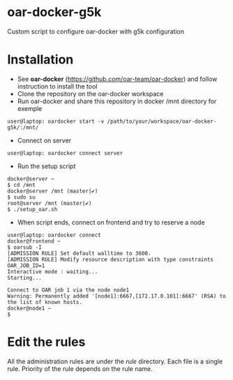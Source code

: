 # oar-docker-g5k
Custom script to configure oar-docker with g5k configuration

# Installation
* See **oar-docker** (https://github.com/oar-team/oar-docker) and follow instruction to install the tool
* Clone the repository on the oar-docker workspace
* Run oar-docker and share this repository in docker /mnt directory for exemple
```
user@laptop: oardocker start -v /path/to/your/workspace/oar-docker-g5k/:/mnt/
```
* Connect on server
```
user@laptop: oardocker connect server
```
* Run the setup script
```
docker@server ~
$ cd /mnt
docker@server /mnt (master|✔)
$ sudo su
root@server /mnt (master|✔)
$ ./setup_oar.sh 
```
* When script ends, connect on frontend and try to reserve a node
```
user@laptop: oardocker connect
docker@frontend ~
$ oarsub -I 
[ADMISSION RULE] Set default walltime to 3600.
[ADMISSION RULE] Modify resource description with type constraints
OAR_JOB_ID=1
Interactive mode : waiting...
Starting...

Connect to OAR job 1 via the node node1
Warning: Permanently added '[node1]:6667,[172.17.0.101]:6667' (RSA) to the list of known hosts.
docker@node1 ~
$ 
```

# Edit the rules
All the administration rules are under the *rule* directory. Each file is a single rule. Priority of the rule depends on the rule name.

